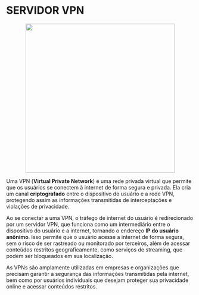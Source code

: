 # SERVIDOR VPN

<div align = "center">

<img src=https://user-images.githubusercontent.com/104470835/233728802-87489d86-361d-486c-8199-8fc3d15ff07a.png width="400"/>

</div>

Uma VPN (**Virtual Private Network**) é uma rede privada virtual que permite que os usuários se conectem à internet de forma segura e privada. Ela cria um canal **criptografado** entre o dispositivo do usuário e a rede VPN, protegendo assim as informações transmitidas de interceptações e violações de privacidade. 

Ao se conectar a uma VPN, o tráfego de internet do usuário é redirecionado por um servidor VPN, que funciona como um intermediário entre o dispositivo do usuário e a internet, tornando o endereço **IP do usuário anônimo**. Isso permite que o usuário acesse a internet de forma segura, sem o risco de ser rastreado ou monitorado por terceiros, além de acessar conteúdos restritos geograficamente, como serviços de streaming, que podem ser bloqueados em sua localização. 

As VPNs são amplamente utilizadas em empresas e organizações que precisam garantir a segurança das informações transmitidas pela internet, bem como por usuários individuais que desejam proteger sua privacidade online e acessar conteúdos restritos.
